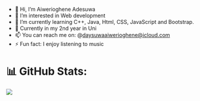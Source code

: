 - 👋 Hi, I’m Aiwerioghene Adesuwa
- 👀 I’m interested in Web development
- 🌱 I’m currently learning C++, Java, Html, CSS, JavaScript and Bootstrap.
- 🥰 Currently in my 2nd year in Uni
- 📫 You can reach me on: @daysuwaaiwerioghene@icloud.com
- ⚡ Fun fact: I enjoy listening to music

<!---
Aiwerioghene/Aiwerioghene is a ✨ special ✨ repository because its `README.md` (this file) appears on your GitHub profile.
You can click the Preview link to take a look at your changes.
--->
# 📊 GitHub Stats:
![](https://github-readme-streak-stats.herokuapp.com/?user=Aiwerioghene&theme=dark&hide_border=false)<br/>
